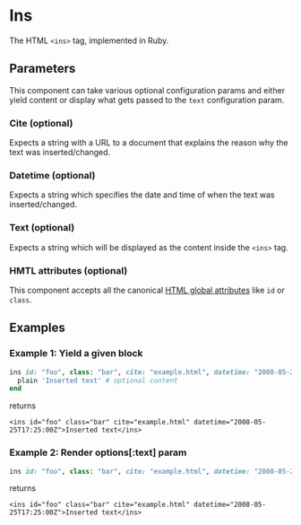 # Ins

The HTML `<ins>` tag, implemented in Ruby.

## Parameters

This component can take various optional configuration params and either yield content or display what gets passed to the `text` configuration param.

### Cite \(optional\)

Expects a string with a URL to a document that explains the reason why the text was inserted/changed.

### Datetime \(optional\)

Expects a string which specifies the date and time of when the text was inserted/changed.

### Text \(optional\)

Expects a string which will be displayed as the content inside the `<ins>` tag.

### HMTL attributes \(optional\)

This component accepts all the canonical [HTML global attributes](https://www.w3schools.com/tags/ref_standardattributes.asp) like `id` or `class`.

## Examples

### Example 1: Yield a given block

```ruby
ins id: "foo", class: "bar", cite: "example.html", datetime: "2008-05-25T17:25:00Z" do
  plain 'Inserted text' # optional content
end
```

returns

```markup
<ins id="foo" class="bar" cite="example.html" datetime="2008-05-25T17:25:00Z">Inserted text</ins>
```

### Example 2: Render options\[:text\] param

```ruby
ins id: "foo", class: "bar", cite: "example.html", datetime: "2008-05-25T17:25:00Z", text: 'Inserted text'
```

returns

```markup
<ins id="foo" class="bar" cite="example.html" datetime="2008-05-25T17:25:00Z">Inserted text</ins>
```

